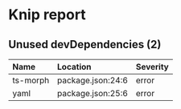 # Knip report

## Unused devDependencies (2)

| Name     | Location          | Severity |
| :------- | :---------------- | :------- |
| ts-morph | package.json:24:6 | error    |
| yaml     | package.json:25:6 | error    |

